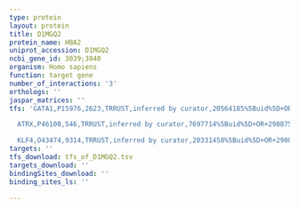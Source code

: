 ```yaml
---
type: protein
layout: protein
title: D1MGQ2
protein_name: HBA2
uniprot_accession: D1MGQ2
ncbi_gene_id: 3039;3040
organism: Homo sapiens
function: target gene
number_of_interactions: '3'
orthologs: ''
jaspar_matrices: ''
tfs: 'GATA1,P15976,2623,TRRUST,inferred by curator,20564185%5Buid%5D+OR+29087512%5Buid%5D+OR+12609092%5Buid%5D,Yes

  ATRX,P46100,546,TRRUST,inferred by curator,7697714%5Buid%5D+OR+29087512%5Buid%5D,Yes

  KLF4,O43474,9314,TRRUST,inferred by curator,20331458%5Buid%5D+OR+29087512%5Buid%5D,Yes'
targets: ''
tfs_download: tfs_of_D1MGQ2.tsv
targets_download: ''
bindingSites_download: ''
binding_sites_ls: ''

---
```

